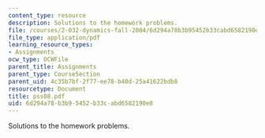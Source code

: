 ```yaml
---
content_type: resource
description: Solutions to the homework problems.
file: /courses/2-032-dynamics-fall-2004/6d294a78b3b95452b33cabd6582190e8_pss08.pdf
file_type: application/pdf
learning_resource_types:
- Assignments
ocw_type: OCWFile
parent_title: Assignments
parent_type: CourseSection
parent_uid: 4c35b7bf-2f77-ee78-b40d-25a41622bdb8
resourcetype: Document
title: pss08.pdf
uid: 6d294a78-b3b9-5452-b33c-abd6582190e8
---
```

Solutions to the homework problems.

